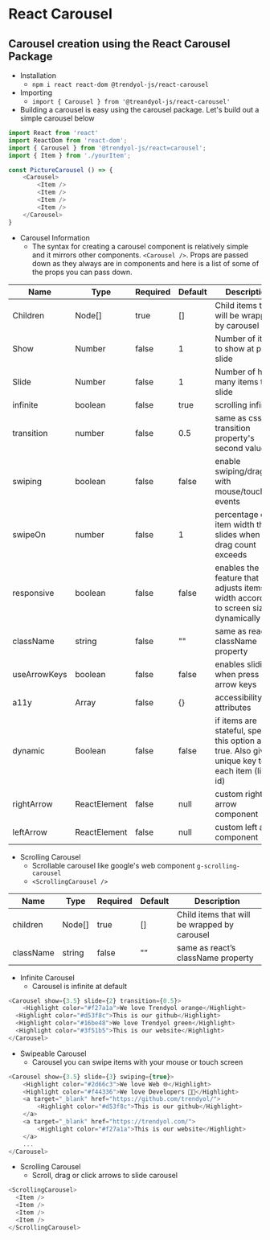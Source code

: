 # React Carousel

## Carousel creation using the React Carousel Package

- Installation
  - ```npm i react react-dom @trendyol-js/react-carousel```
- Importing
  - ```import { Carousel } from '@treandyol-js/react-carousel'```
- Building a carousel is easy using the carousel package. Let's build out a simple carousel below
```javascript
import React from 'react'
import ReactDom from 'react-dom';
import { Carousel } from '@trendyol-js/react=carousel';
import { Item } from './yourItem';

const PictureCarousel () => {
	<Carousel>
		<Item />
		<Item />
		<Item />
		<Item />
	</Carousel>
}
```
- Carousel Information
  - The syntax for creating a carousel component is relatively simple and it mirrors other components. ```<Carousel />```. Props are passed down as they always are in components and here is a list of some of the props you can pass down.
    
| Name | Type | Required | Default | Description |
| --- | --- | --- | --- | --- |
| Children | Node[] | true | [] | Child items that will be wrapped by carousel |
| Show | Number | false | 1 | Number of items to show at per slide |
| Slide | Number | false | 1 | Number of how many items to slide |
| infinite | boolean | false | true | scrolling infinity |
| transition | number | false | 0.5 | same as css transition property's second value |
| swiping | boolean | false | false | enable swiping/dragging with mouse/touch events |
| swipeOn | number | false | 1 | percentage of item width that slides when user drag count exceeds |
| responsive | boolean | false | false | enables the feature that adjusts items width according to screen size dynamically |
| className | string | false | "" | same as react's className property |
| useArrowKeys | boolean | false | false | enables sliding when press arrow keys |
| a11y | Array | false | {} | accessibility attributes |
| dynamic | Boolean | false | false | if items are stateful, specify this option as true. Also give unique key to each item (like id) |
| rightArrow | ReactElement | false | null | custom right arrow component |
| leftArrow | ReactElement | false | null | custom left arrow component |

- Scrolling Carousel
  - Scrollable carousel like google's web component ```g-scrolling-carousel```
  - ```<ScrollingCarousel />```

| Name | Type | Required | Default | Description |
| --- | --- | --- | --- | --- |
| children | Node[] | true | [] | Child items that will be wrapped by carousel |
| className | string | false | "” | same as react’s className property |

- Infinite Carousel
  - Carousel is infinite at default
```javascript
<Carousel show={3.5} slide={2} transition={0.5}>
	<Highlight color="#f27a1a">We love Trendyol orange</Highlight>
  <Highlight color="#d53f8c">This is our github</Highlight>
  <Highlight color="#16be48">We love Trendyol green</Highlight>
  <Highlight color="#3f51b5">This is our website</Highlight>
</Carousel>
```

- Swipeable Carousel
    - Carousel you can swipe items with your mouse or touch screen
```javascript
<Carousel show={3.5} slide={3} swiping={true}>
    <Highlight color="#2d66c3">We love Web 🌐</Highlight>
    <Highlight color="#f44336">We love Developers 👩🏻‍</Highlight>
    <a target="_blank" href="https://github.com/trendyol/">
        <Highlight color="#d53f8c">This is our github</Highlight>
    </a>
    <a target="_blank" href="https://trendyol.com/">
        <Highlight color="#f27a1a">This is our website</Highlight>
    </a>
    ...
</Carousel>
```

- Scrolling Carousel
    - Scroll, drag or click arrows to slide carousel
```javascript
<ScrollingCarousel>
  <Item />
  <Item />
  <Item />
  <Item />
</ScrollingCarousel>
```